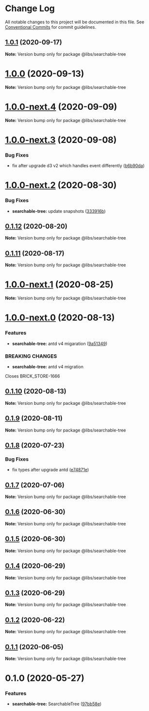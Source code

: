 # Change Log

All notable changes to this project will be documented in this file.
See [Conventional Commits](https://conventionalcommits.org) for commit guidelines.

## [1.0.1](https://git.easyops.local/anyclouds/next-libs/compare/@libs/searchable-tree@1.0.0...@libs/searchable-tree@1.0.1) (2020-09-17)

**Note:** Version bump only for package @libs/searchable-tree

# [1.0.0](https://git.easyops.local/anyclouds/next-libs/compare/@libs/searchable-tree@1.0.0-next.4...@libs/searchable-tree@1.0.0) (2020-09-13)

**Note:** Version bump only for package @libs/searchable-tree

# [1.0.0-next.4](https://git.easyops.local/anyclouds/next-libs/compare/@libs/searchable-tree@1.0.0-next.3...@libs/searchable-tree@1.0.0-next.4) (2020-09-09)

**Note:** Version bump only for package @libs/searchable-tree

# [1.0.0-next.3](https://git.easyops.local/anyclouds/next-libs/compare/@libs/searchable-tree@1.0.0-next.2...@libs/searchable-tree@1.0.0-next.3) (2020-09-08)

### Bug Fixes

- fix after upgrade d3 v2 which handles event differently ([b6b90da](https://git.easyops.local/anyclouds/next-libs/commits/b6b90da))

# [1.0.0-next.2](https://git.easyops.local/anyclouds/next-libs/compare/@libs/searchable-tree@1.0.0-next.1...@libs/searchable-tree@1.0.0-next.2) (2020-08-30)

### Bug Fixes

- **searchable-tree:** update snapshots ([333916b](https://git.easyops.local/anyclouds/next-libs/commits/333916b))

## [0.1.12](https://git.easyops.local/anyclouds/next-libs/compare/@libs/searchable-tree@0.1.11...@libs/searchable-tree@0.1.12) (2020-08-20)

**Note:** Version bump only for package @libs/searchable-tree

## [0.1.11](https://git.easyops.local/anyclouds/next-libs/compare/@libs/searchable-tree@0.1.10...@libs/searchable-tree@0.1.11) (2020-08-17)

**Note:** Version bump only for package @libs/searchable-tree

# [1.0.0-next.1](https://git.easyops.local/anyclouds/next-libs/compare/@libs/searchable-tree@1.0.0-next.0...@libs/searchable-tree@1.0.0-next.1) (2020-08-25)

**Note:** Version bump only for package @libs/searchable-tree

# [1.0.0-next.0](https://git.easyops.local/anyclouds/next-libs/compare/@libs/searchable-tree@0.1.10...@libs/searchable-tree@1.0.0-next.0) (2020-08-13)

### Features

- **searchable-tree:** antd v4 migaration ([9a51349](https://git.easyops.local/anyclouds/next-libs/commits/9a51349))

### BREAKING CHANGES

- **searchable-tree:** antd v4 migration

Closes BRICK_STORE-1666

## [0.1.10](https://git.easyops.local/anyclouds/next-libs/compare/@libs/searchable-tree@0.1.9...@libs/searchable-tree@0.1.10) (2020-08-13)

**Note:** Version bump only for package @libs/searchable-tree

## [0.1.9](https://git.easyops.local/anyclouds/next-libs/compare/@libs/searchable-tree@0.1.8...@libs/searchable-tree@0.1.9) (2020-08-11)

**Note:** Version bump only for package @libs/searchable-tree

## [0.1.8](https://git.easyops.local/anyclouds/next-libs/compare/@libs/searchable-tree@0.1.7...@libs/searchable-tree@0.1.8) (2020-07-23)

### Bug Fixes

- fix types after upgrade antd ([e74871e](https://git.easyops.local/anyclouds/next-libs/commits/e74871e))

## [0.1.7](https://git.easyops.local/anyclouds/next-libs/compare/@libs/searchable-tree@0.1.6...@libs/searchable-tree@0.1.7) (2020-07-06)

**Note:** Version bump only for package @libs/searchable-tree

## [0.1.6](https://git.easyops.local/anyclouds/next-libs/compare/@libs/searchable-tree@0.1.5...@libs/searchable-tree@0.1.6) (2020-06-30)

**Note:** Version bump only for package @libs/searchable-tree

## [0.1.5](https://git.easyops.local/anyclouds/next-libs/compare/@libs/searchable-tree@0.1.4...@libs/searchable-tree@0.1.5) (2020-06-30)

**Note:** Version bump only for package @libs/searchable-tree

## [0.1.4](https://git.easyops.local/anyclouds/next-libs/compare/@libs/searchable-tree@0.1.3...@libs/searchable-tree@0.1.4) (2020-06-29)

**Note:** Version bump only for package @libs/searchable-tree

## [0.1.3](https://git.easyops.local/anyclouds/next-libs/compare/@libs/searchable-tree@0.1.2...@libs/searchable-tree@0.1.3) (2020-06-29)

**Note:** Version bump only for package @libs/searchable-tree

## [0.1.2](https://git.easyops.local/anyclouds/next-libs/compare/@libs/searchable-tree@0.1.1...@libs/searchable-tree@0.1.2) (2020-06-22)

**Note:** Version bump only for package @libs/searchable-tree

## [0.1.1](https://git.easyops.local/anyclouds/next-libs/compare/@libs/searchable-tree@0.1.0...@libs/searchable-tree@0.1.1) (2020-06-05)

**Note:** Version bump only for package @libs/searchable-tree

# 0.1.0 (2020-05-27)

### Features

- **searchable-tree:** SearchableTree ([97bb58e](https://git.easyops.local/anyclouds/next-libs/commits/97bb58e))
